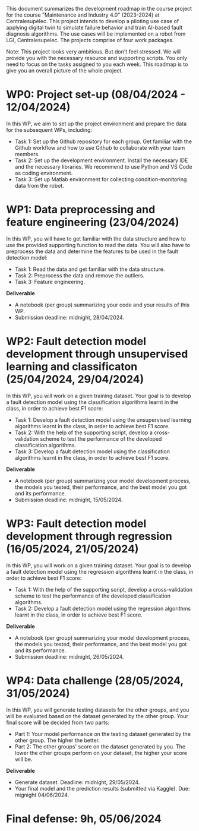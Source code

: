 This document summarizes the development roadmap in the course project for the course "Maintenance and Industry 4.0" (2023-2024) at Centralesupélec. This project intends to develop a piloting use case of applying digital twin to simulate failure behavior and train AI-based fault diagnosis algorithms. The use cases will be implemented on a robot from LGI, Centralesupelec. The projects comprise of four work packages.

Note: This project looks very ambitious. But don't feel stressed. We will provide you with the necessary resource and supporting scripts. You only need to focus on the tasks assigned to you each week. This roadmap is to give you an overall picture of the whole project.

# WP0: Project set-up (08/04/2024 - 12/04/2024)

In this WP, we aim to set up the project environment and prepare the data for the subsequent WPs, including:
- Task 1: Set up the Github repository for each group. Get familiar with the Github workflow and how to use Github to collaborate with your team members. 
- Task 2: Set up the development environment. Install the necessary IDE and the necessary libraries. We recommend to use Python and VS Code as coding environment.
- Task 3: Set up Matlab environment for collecting condition-monitoring data from the robot.

# WP1: Data preprocessing and feature engineering (23/04/2024)

In this WP, you will have to get familiar with the data structure and how to use the provided supporting function to read the data. You will also have to preprocess the data and determine the features to be used in the fault detection model:
- Task 1: Read the data and get familiar with the data structure.
- Task 2: Preprocess the data and remove the outliers.
- Task 3: Feature engineering.

**Deliverable**
- A notebook (per group) summarizing your code and your results of this WP. 
- Submission deadline: midnight, 28/04/2024.

# WP2: Fault detection model development through unsupervised learning and classificaton (25/04/2024, 29/04/2024)

In this WP, you will work on a given training dataset. Your goal is to develop a fault detection model using the classification algorithms learnt in the class, in order to achieve best F1 score:
- Task 1: Develop a fault detection model using the unsupervised learning algorithms learnt in the class, in order to achieve best F1 score.
- Task 2: With the help of the supporting script, develop a cross-validation scheme to test the performance of the developed classification algorithms.
- Task 3: Develop a fault detection model using the classification algorithms learnt in the class, in order to achieve best F1 score.

**Deliverable**
- A notebook (per group) summarizing your model development process, the models you tested, their performance, and the best model you got and its performance. 
- Submission deadline: midnight, 15/05/2024.

# WP3: Fault detection model development through regression (16/05/2024, 21/05/2024)

In this WP, you will work on a given training dataset. Your goal is to develop a fault detection model using the regression algorithms learnt in the class, in order to achieve best F1 score:
- Task 1: With the help of the supporting script, develop a cross-validation scheme to test the performance of the developed classification algorithms.
- Task 2: Develop a fault detection model using the regression algorithms learnt in the class, in order to achieve best F1 score.

**Deliverable**
- A notebook (per group) summarizing your model development process, the models you tested, their performance, and the best model you got and its performance. 
- Submission deadline: midnight, 26/05/2024.

# WP4: Data challenge (28/05/2024, 31/05/2024)

In this WP, you will generate testing datasets for the other groups, and you will be evaluated based on the dataset generated by the other group. Your final score will be decided from two parts:
- Part 1: Your model performance on the testing dataset generated by the other group. The higher the better.
- Part 2: The other groups' score on the dataset generated by you. The lower the other groups perform on your dataset, the higher your score will be.

**Deliverable**
- Generate dataset. Deadline: midnight, 29/05/2024.
- Your final model and the prediction results (submitted via Kaggle). Due: mignight 04/06/2024.

# Final defense: 9h, 05/06/2024






  
